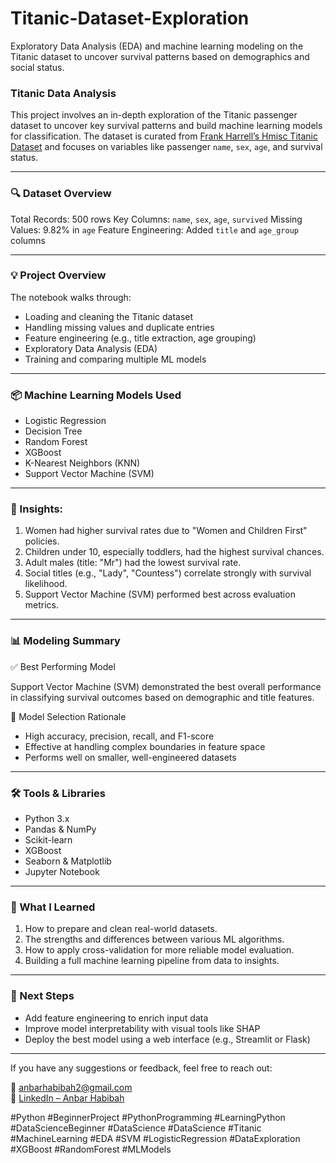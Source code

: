 # **Titanic-Dataset-Exploration**
Exploratory Data Analysis (EDA) and machine learning modeling on the Titanic dataset to uncover survival patterns based on demographics and social status.

### **Titanic Data Analysis**
This project involves an in-depth exploration of the Titanic passenger dataset to uncover key survival patterns and build machine learning models for classification. The dataset is curated from [Frank Harrell’s Hmisc Titanic Dataset](https://hbiostat.org/data/repo/titanic.html) and focuses on variables like passenger `name`, `sex`, `age`, and survival status.

---

### 🔍 Dataset Overview
Total Records: 500 rows
Key Columns: `name`, `sex`, `age`, `survived`
Missing Values: 9.82% in `age`
Feature Engineering: Added `title` and `age_group` columns

---

### **💡 Project Overview**
The notebook walks through:
 - Loading and cleaning the Titanic dataset
 - Handling missing values and duplicate entries
 - Feature engineering (e.g., title extraction, age grouping)
 - Exploratory Data Analysis (EDA)
 - Training and comparing multiple ML models

---
### **📦 Machine Learning Models Used**
- Logistic Regression
- Decision Tree
- Random Forest
- XGBoost
- K-Nearest Neighbors (KNN)
- Support Vector Machine (SVM)

---

### **🔎 Insights:**
1. Women had higher survival rates due to "Women and Children First" policies.
2. Children under 10, especially toddlers, had the highest survival chances.
3. Adult males (title: "Mr") had the lowest survival rate.
4. Social titles (e.g., "Lady", "Countess") correlate strongly with survival likelihood.
5. Support Vector Machine (SVM) performed best across evaluation metrics.

---

### **📊 Modeling Summary**
✅ Best Performing Model

Support Vector Machine (SVM) demonstrated the best overall performance in classifying survival outcomes based on demographic and title features.

🧠 Model Selection Rationale
- High accuracy, precision, recall, and F1-score
- Effective at handling complex boundaries in feature space
- Performs well on smaller, well-engineered datasets
  
---

### **🛠️ Tools & Libraries**
- Python 3.x
- Pandas & NumPy
- Scikit-learn
- XGBoost
- Seaborn & Matplotlib
- Jupyter Notebook

---

### **📌 What I Learned**
1. How to prepare and clean real-world datasets.
2. The strengths and differences between various ML algorithms.
3. How to apply cross-validation for more reliable model evaluation.
4. Building a full machine learning pipeline from data to insights.
   
---

### **🚀 Next Steps**
- Add feature engineering to enrich input data
- Improve model interpretability with visual tools like SHAP
- Deploy the best model using a web interface (e.g., Streamlit or Flask)

---

If you have any suggestions or feedback, feel free to reach out:

📧 anbarhabibah2@gmail.com  
🔗 [LinkedIn – Anbar Habibah](https://www.linkedin.com/in/anbarhabibah)

#Python #BeginnerProject #PythonProgramming #LearningPython #DataScienceBeginner #DataScience
#DataScience #Titanic #MachineLearning #EDA #SVM
#LogisticRegression #DataExploration #XGBoost #RandomForest  #MLModels
